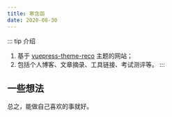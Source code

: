 ```yaml
---
title: 寒含函
date: 2020-08-30
---
```


::: tip 介绍
1. 基于 [vuepress-theme-reco](https://vuepress-theme-reco.recoluan.com) 主题的网站；<br>
2. 包括个人博客、文章摘录、工具链接、考试测评等。
:::

## 一些想法

总之，能做自己喜欢的事就好。